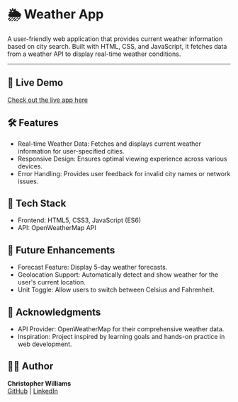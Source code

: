# 🌦️ Weather App

A user-friendly web application that provides current weather information based on city search. Built with HTML, CSS, and JavaScript, it fetches data from a weather API to display real-time weather conditions.

---

## 🚀 Live Demo
<a href="https://weatherapp.cwdevportfolio.com/" target="_blank">Check out the live app here</a>



## 🛠️ Features

- Real-time Weather Data: Fetches and displays current weather information for user-specified cities.
- Responsive Design: Ensures optimal viewing experience across various devices.
- Error Handling: Provides user feedback for invalid city names or network issues.

## 🧰 Tech Stack

- Frontend: HTML5, CSS3, JavaScript (ES6)
- API: OpenWeatherMap API


## 🧪 Future Enhancements

- Forecast Feature: Display 5-day weather forecasts.
- Geolocation Support: Automatically detect and show weather for the user's current location.
- Unit Toggle: Allow users to switch between Celsius and Fahrenheit.

## 🙌 Acknowledgments

- API Provider: OpenWeatherMap for their comprehensive weather data.
- Inspiration: Project inspired by learning goals and hands-on practice in web development.

## 🧑‍💻 Author

**Christopher Williams**  
[GitHub](https://github.com/clw79) | [LinkedIn](https://www.linkedin.com/in/clwilliamsdev)
